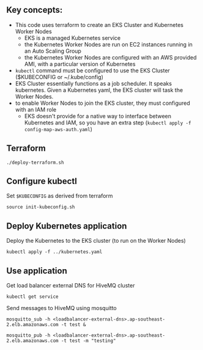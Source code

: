 ## Key concepts:

- This code uses terraform to create an EKS Cluster and Kubernetes Worker Nodes
    - EKS is a managed Kubernetes service
    - the Kubernetes Worker Nodes are run on EC2 instances running in an Auto Scaling Group
    - the Kubernetes Worker Nodes are configured with an AWS provided AMI, with a particular version of Kubernetes
- `kubectl` command must be configured to use the EKS Cluster ($KUBECONFIG or ~/.kube/config)
- EKS Cluster essentially functions as a job scheduler. It speaks kubernetes. Given a Kubernetes yaml, the EKS cluster will task the Worker Nodes.
- to enable Worker Nodes to join the EKS cluster, they must configured with an IAM role
    - EKS doesn't provide for a native way to interface between Kubernetes and IAM, so you have an extra step (`kubectl apply -f config-map-aws-auth.yaml`)


## Terraform

```
./deploy-terraform.sh
```

## Configure kubectl

Set `$KUBECONFIG` as derived from terraform

```
source init-kubeconfig.sh
```

## Deploy Kubernetes application

Deploy the Kubernetes to the EKS cluster (to run on the Worker Nodes)

```
kubectl apply -f ../kubernetes.yaml
```

## Use application

Get load balancer external DNS for HiveMQ cluster

```
kubectl get service
```

Send messages to HiveMQ using mosquitto

```
mosquitto_sub -h <loadbalancer-external-dns>.ap-southeast-2.elb.amazonaws.com -t test &

mosquitto_pub -h <loadbalancer-external-dns>.ap-southeast-2.elb.amazonaws.com -t test -m "testing"
```
